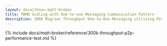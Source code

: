 ```yaml
---
layout: docwithnav-mqtt-broker
title: TBMQ Scaling with One-to-one Messaging Communication Pattern
description: 300k Msg/sec Throughput One-to-One Messaging utilizing Persistent DEVICE Clients as Subscribers
---
```


{% include docs/mqtt-broker/reference/300k-throughput-p2p-performance-test.md %}